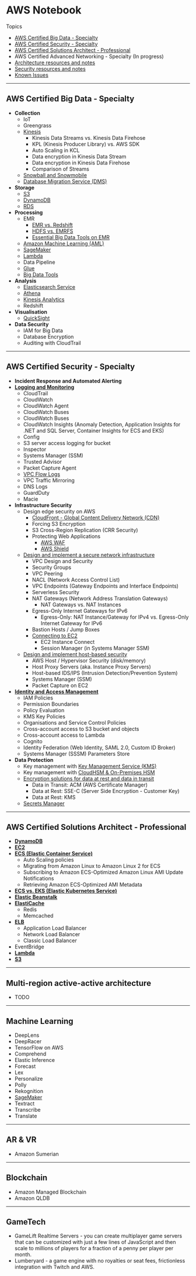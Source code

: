 # AWS Notebook

Topics
- [AWS Certified Big Data - Specialty](#aws-certified-big-data---specialty)
- [AWS Certified Security - Specialty](#aws-certified-security---specialty)
- [AWS Certified Solutions Architect - Professional](#aws-certified-solutions-architect---professional)
- AWS Certified Advanced Networking - Specialty (In progress)
- [Architecture resources and notes](Architecture.md)
- [Security resources and notes](Security.md)
- [Known Issues](KnownIssues.md)

---
## AWS Certified Big Data - Specialty

- **Collection**
  - IoT
  - Greengrass
  - [Kinesis](Kinesis.md)
    - Kinesis Data Streams vs. Kinesis Data Firehose
    - KPL (Kinesis Producer Library) vs. AWS SDK
    - Auto Scaling in KCL
    - Data encryption in Kinesis Data Stream
    - Data encryption in Kinesis Data Firehose
    - Comparison of Streams
  - [Snowball and Snowmobile](MigrationAndTransfer.md)
  - [Database Migration Service (DMS)](MigrationAndTransfer.md)
- **Storage**
  - [S3](S3.md)
  - [DynamoDB](DynamoDB.md)
  - [RDS](RDS.md)
- **Processing**
  - EMR
    - [EMR vs. Redshift](EMR.md)
    - [HDFS vs. EMRFS](EMR.md)
    - [Essential Big Data Tools on EMR](BigDataTools.md)
  - [Amazon Machine Learning (AML)](MachineLearning.md)
  - [SageMaker](MachineLearning.md)
  - [Lambda](Lambda.md)
  - Data Pipeline
  - [Glue](Analytics.md)
  - [Big Data Tools](BigDataTools.md)
- **Analysis**
  - [Elasticsearch Service](Analytics.md)
  - [Athena](Analytics.md)
  - [Kinesis Analytics](Kinesis.md)
  - Redshift
- **Visualisation**
  - [QuickSight](Analytics.md)
- **Data Security**
  - IAM for Big Data
  - Database Encryption
  - Auditing with CloudTrail

---
## AWS Certified Security - Specialty

- **Incident Response and Automated Alerting**
- **[Logging and Monitoring](LoggingAndMonitoring.md)**
  - CloudTrail
  - CloudWatch
  - CloudWatch Agent
  - CloudWatch Buses
  - CloudWatch Buses
  - CloudWatch Insights (Anomaly Detection, Application Insights for .NET and SQL Server, Container Insights for ECS and EKS)
  - Config
  - S3 server access logging for bucket
  - Inspector
  - Systems Manager (SSM)
  - Trusted Advisor
  - Packet Capture Agent
  - [VPC Flow Logs](VpcFlowLogs.md)
  - VPC Traffic Mirroring
  - DNS Logs
  - GuardDuty
  - Macie
- **Infrastructure Security**
  - Design edge security on AWS
    - [CloudFront - Global Content Delivery Network (CDN)](DesignEdgeSecurity.md)
    - Forcing S3 Encryption
    - S3 Cross-Region Replication (CRR Security)
    - Protecting Web Applications
      - [AWS WAF](DesignEdgeSecurity.md)
      - [AWS Shield](DesignEdgeSecurity.md)
  - [Design and implement a secure network infrastructure](SecureNetworkInfrastructure.md)
    - VPC Design and Security
    - Security Groups
    - VPC Peering
    - NACL (Network Access Control List)
    - VPC Endpoints (Gateway Endpoints and Interface Endpoints)
    - Serverless Security
    - NAT Gateways (Network Address Translation Gateways)
      - NAT Gateways vs. NAT Instances
    - Egress-Only Internet Gateways for IPv6
      - Egress-Only:  NAT Instance/Gateway for IPv4  vs.  Egress-Only Internet Gateway for IPv6
    - Bastion Hosts / Jump Boxes
    - [Connecting to EC2](ConnectingToEC2.md)
      - EC2 Instance Connect
      - Session Manager (in Systems Manager SSM)
  - [Design and implement host-based security](HostBasedSecurity.md)
    - AWS Host / Hypervisor Security (disk/memory)
    - Host Proxy Servers  (aka. Instance Proxy Servers)
    - Host-based IDS/IPS (Intrusion Detection/Prevention System)
    - Systems Manager (SSM)
    - Packet Capture on EC2
- **[Identity and Access Management](IdentityAndAccessManagement.md)**
  - IAM Policies
  - Permission Boundaries
  - Policy Evaluation
  - KMS Key Policies
  - Organisations and Service Control Policies
  - Cross-account access to S3 bucket and objects
  - Cross-account access to Lambda
  - Cognito
  - Identity Federation (Web Identity, SAML 2.0, Custom ID Broker)
  - Systems Manager (SSSM) Parameters Store
- **Data Protection**
  - Key management with [Key Management Service (KMS)](KMS.md)
  - Key management with [CloudHSM & On-Premises HSM](CloudHSM.md)
  - [Encryption solutions for data at rest and data in transit](Encryption.md)
    - Data in Transit: ACM (AWS Certificate Manager)
    - Data at Rest: SSE-C (Server Side Encryption - Customer Key)
    - Data at Rest: KMS
  - [Secrets Manager](SecretsManager.md)

---
## AWS Certified Solutions Architect - Professional

- **[DynamoDB](DynamoDB.md)**
- **[EC2](EC2.md)**
- **[ECS (Elastic Container Service)](ECS.md)**
  - Auto Scaling policies
  - Migrating from Amazon Linux to Amazon Linux 2 for ECS
  - Subscribing to Amazon ECS-Optimized Amazon Linux AMI Update Notifications
  - Retrieving Amazon ECS-Optimized AMI Metadata
- **[ECS vs. EKS (Elastic Kubernetes Service)](EKS_v_ECS.md)**
- **[Elastic Beanstalk](ElasticBeanstalk.md)**
- **[ElastiCache](ElastiCache.md)**
  - Redis
  - Memcached
- **[ELB](ELB.md)**
  - Application Load Balancer
  - Network Load Balancer
  - Classic Load Balancer
- EventBridge
- **[Lambda](Lambda.md)**
- **[S3](S3.md)**

---
## Multi-region active-active architecture

- TODO

---
## Machine Learning

- DeepLens
- DeepRacer
- TensorFlow on AWS
- Comprehend
- Elastic Inference
- Forecast
- Lex
- Personalize
- Polly
- Rekognition
- [SageMaker]((MachineLearning.md))
- Textract
- Transcribe
- Translate

---
## AR & VR

- Amazon Sumerian

---
## Blockchain

- Amazon Managed Blockchain
- Amazon QLDB

---
## GameTech

- GameLift Realtime Servers - you can create multiplayer game servers that can be customized with just a few lines
  of JavaScript and then scale to millions of players for a fraction of a penny per player per month.
- Lumberyard - a game engine with no royalties or seat fees, frictionless integration with Twitch and AWS.
